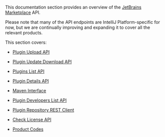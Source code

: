 [//]: # (title: API reference)

This documentation section provides an overview of the [JetBrains Marketplace](https://plugins.jetbrains.com) API. 

Please note that many of the API endpoints are IntelliJ Platform-specific for now, but we are continually improving and expanding it to cover all the relevant products.

This section covers:


* [Plugin Upload API](plugin-upload.md)
 
* [Plugin Update Download API](plugin-update-download.md)

* [Plugins List API](plugins-list.md)

* [Plugin Details API](plugin-details.md)

* [Maven Interface](maven-interface.md)

* [Plugin Developers List API](plugin-developers-list.md)

* [Plugin Repository REST Client](plugin-repository-rest-client.md)

* [Check License API](check-license.md)

* [Product Codes](product-codes.md)
